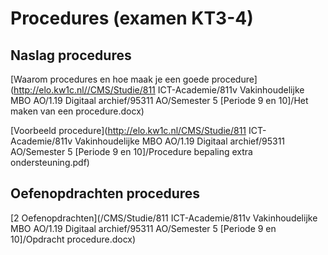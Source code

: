 # Procedures (examen KT3-4)

## Naslag procedures

[Waarom procedures en hoe maak je een goede procedure](http://elo.kw1c.nl//CMS/Studie/811 ICT-Academie/811v Vakinhoudelijke MBO  AO/1.19 Digitaal archief/95311 AO/Semester 5 [Periode 9 en 10]/Het maken van een procedure.docx)

[Voorbeeld procedure](http://elo.kw1c.nl/CMS/Studie/811 ICT-Academie/811v Vakinhoudelijke MBO  AO/1.19 Digitaal archief/95311 AO/Semester 5 [Periode 9 en 10]/Procedure bepaling extra ondersteuning.pdf)

## Oefenopdrachten procedures

[2 Oefenopdrachten](/CMS/Studie/811 ICT-Academie/811v Vakinhoudelijke MBO  AO/1.19 Digitaal archief/95311 AO/Semester 5 [Periode 9 en 10]/Opdracht procedure.docx)
